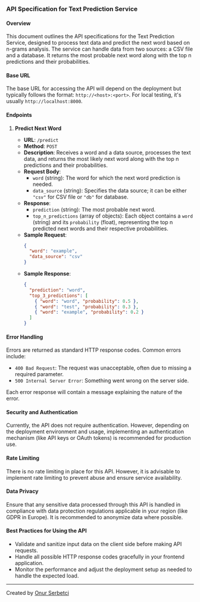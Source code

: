 ### API Specification for Text Prediction Service

#### Overview

This document outlines the API specifications for the Text Prediction Service, designed to process text data and predict the next word based on n-grams analysis. The service can handle data from two sources: a CSV file and a database. It returns the most probable next word along with the top n predictions and their probabilities.

#### Base URL

The base URL for accessing the API will depend on the deployment but typically follows the format: `http://<host>:<port>`. For local testing, it's usually `http://localhost:8000`.

#### Endpoints

1. **Predict Next Word**

   - **URL**: `/predict`
   - **Method**: `POST`
   - **Description**: Receives a word and a data source, processes the text data, and returns the most likely next word along with the top n predictions and their probabilities.
   - **Request Body**:
     - `word` (string): The word for which the next word prediction is needed.
     - `data_source` (string): Specifies the data source; it can be either `"csv"` for CSV file or `"db"` for database.
   - **Response**:
     - `prediction` (string): The most probable next word.
     - `top_n_predictions` (array of objects): Each object contains a `word` (string) and its `probability` (float), representing the top n predicted next words and their respective probabilities.
   - **Sample Request**:
     ```json
     {
       "word": "example",
       "data_source": "csv"
     }
     ```
   - **Sample Response**:
     ```json
     {
       "prediction": "word",
       "top_3_predictions": [
         { "word": "word", "probability": 0.5 },
         { "word": "test", "probability": 0.3 },
         { "word": "example", "probability": 0.2 }
       ]
     }
     ```

#### Error Handling

Errors are returned as standard HTTP response codes. Common errors include:

- `400 Bad Request`: The request was unacceptable, often due to missing a required parameter.
- `500 Internal Server Error`: Something went wrong on the server side.

Each error response will contain a message explaining the nature of the error.

#### Security and Authentication

Currently, the API does not require authentication. However, depending on the deployment environment and usage, implementing an authentication mechanism (like API keys or OAuth tokens) is recommended for production use.

#### Rate Limiting

There is no rate limiting in place for this API. However, it is advisable to implement rate limiting to prevent abuse and ensure service availability.

#### Data Privacy

Ensure that any sensitive data processed through this API is handled in compliance with data protection regulations applicable in your region (like GDPR in Europe). It is recommended to anonymize data where possible.

#### Best Practices for Using the API

- Validate and sanitize input data on the client side before making API requests.
- Handle all possible HTTP response codes gracefully in your frontend application.
- Monitor the performance and adjust the deployment setup as needed to handle the expected load.

---

Created by [Onur Serbetci](iboraham.github.io)
